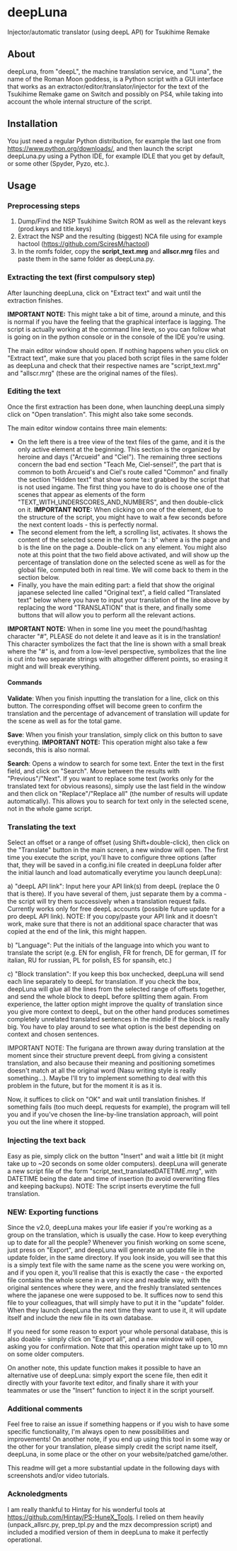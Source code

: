# deepLuna
Injector/automatic translator (using deepL API) for Tsukihime Remake

## About
deepLuna, from "deepL", the machine translation service, and "Luna", the name of the Roman Moon goddess, is a Python script with a GUI interface that works as an extractor/editor/translator/injector for the text of the Tsukihime Remake game on Switch and possibly on PS4, while taking into account the whole internal structure of the script.

## Installation
You just need a regular Python distribution, for example the last one from https://www.python.org/downloads/, and then launch the script deepLuna.py using a Python IDE, for example IDLE that you get by default, or some other (Spyder, Pyzo, etc.).

## Usage

### Preprocessing steps
1) Dump/Find the NSP Tsukihime Switch ROM as well as the relevant keys (prod.keys and title.keys)
2) Extract the NSP and the resulting (biggest) NCA file using for example hactool (https://github.com/SciresM/hactool)
3) In the romfs folder, copy the **script_text.mrg** and **allscr.mrg** files and paste them in the same folder as deepLuna.py.

### Extracting the text (first compulsory step)
After launching deepLuna, click on "Extract text" and wait until the extraction finishes.

**IMPORTANT NOTE:** This might take a bit of time, around a minute, and this is normal if you have the feeling that the graphical interface is lagging. The script is actually working at the command line leve, so you can follow what is going on in the python console or in the console of the IDE you're using.

The main editor window should open. If nothing happens when you click on "Extract text", make sure that you placed both script files in the same folder as deepLuna and check that their respective names are "script_text.mrg" and "allscr.mrg" (these are the original names of the files).

### Editing the text
Once the first extraction has been done, when launching deepLuna simply click on "Open translation". This might also take some seconds.

The main editor window contains three main elements:
- On the left there is a tree view of the text files of the game, and it is the only active element at the beginning. This section is the organized by heroine and days ("Arcueid" and "Ciel"). The remaining three sections concern the bad end section "Teach Me, Ciel-sensei!", the part that is common to both Arcueid's and Ciel's route called "Common" and finally the section "Hidden text" that show some text grabbed by the script that is not used ingame. The first thing you have to do is choose one of the scenes that appear as elements of the form "TEXT_WITH_UNDERSCORES_AND_NUMBERS", and then double-click on it. **IMPORTANT NOTE:** When clicking on one of the element, due to the structure of the script, you might have to wait a few seconds before the next content loads - this is perfectly normal.
- The second element from the left, a scrolling list, activates. It shows the content of the selected scene in the form "a : b" where a is the page and b is the line on the page a. Double-click on any element. You might also note at this point that the two field above activated, and will show up the percentage of translation done on the selected scene as well as for the global file, computed both in real time. We will come back to them in the section below.
- Finally, you have the main editing part: a field that show the original japanese selected line called "Original text", a field called "Translated text" below where you have to input your translation of the line above by replacing the word "TRANSLATION" that is there, and finally some buttons that will allow you to perform all the relevant actions.

**IMPORTANT NOTE:** When in some line you meet the pound/hashtag character "#", PLEASE do not delete it and leave as it is in the translation! This character symbolizes the fact that the line is shown with a small break where the "#" is, and from a low-level perspective, symbolizes that the line is cut into two separate strings with altogether different points, so erasing it might and will break everything.

#### Commands
**Validate**: When you finish inputting the translation for a line, click on this button. The corresponding offset will become green to confirm the translation and the percentage of advancement of translation will update for the scene as well as for the total game.

**Save**: When you finish your translation, simply click on this button to save everything. **IMPORTANT NOTE:** This operation might also take a few seconds, this is also normal.

**Search**: Opens a window to search for some text. Enter the text in the first field, and click on "Search". Move between the results with "Previous"/"Next". If you want to replace some text (works only for the translated text for obvious reasons), simply use the last field in the window and then click on "Replace"/"Replace all" (the number of results will update automatically). This allows you to search for text only in the selected scene, not in the whole game script.

### Translating the text
Select an offset or a range of offset (using Shift+double-click), then click on the "Translate" button in the main screen, a new window will open. The first time you execute the script, you'll have to configure three options (after that, they will be saved in a config.ini file created in deepLuna folder after the initial launch and load automatically everytime you launch deepLuna):

a) "deepL API link": Input here your API link(s) from deepL (replace the 0 that is there). If you have several of them, just separate them by a comma - the script will try them successively when a translation request fails. Currently works only for free deepL accounts (possible future update for a pro deepL API link). NOTE: If you copy/paste your API link and it doesn't work, make sure that there is not an additional space character that was copied at the end of the link, this might happen.

b) "Language": Put the initials of the language into which you want to translate the script (e.g. EN for english, FR for french, DE for german, IT for italian, RU for russian, PL for polish, ES for spansih, etc.)

c) "Block translation": If you keep this box unchecked, deepLuna will send each line separately to deepL for translation. If you check the box, deepLuna will glue all the lines from the selected range of offsets together, and send the whole block to deepL before splitting them again. From experience, the latter option might improve the quality of translation since you give more context to deepL, but on the other hand produces sometimes completely unrelated translated sentences in the middle if the block is really big. You have to play around to see what option is the best depending on context and chosen sentences.

IMPORTANT NOTE: The furigana are thrown away during translation at the moment since their structure prevent deepL from giving a consistent translation, and also because their meaning and positioning sometimes doesn't match at all the original word (Nasu writing style is really something...). Maybe I'll try to implement something to deal with this problem in the future, but for the moment it is as it is.

Now, it suffices to click on "OK" and wait until translation finishes. If something fails (too much deepL requests for example), the program will tell you and if you've chosen the line-by-line translation approach, will point you out the line where it stopped.

### Injecting the text back
Easy as pie, simply click on the button "Insert" and wait a little bit (it might take up to ~20 seconds on some older computers). deepLuna will generate a new script file of the form "script_text_translatedDATETIME.mrg", with DATETIME being the date and time of insertion (to avoid overwriting files and keeping backups).
NOTE: The script inserts everytime the full translation.


### **NEW:** Exporting functions

Since the v2.0, deepLuna makes your life easier if you're working as a group on the translation, which is usually the case. How to keep everything up to date for all the people? Whenever you finish working on some scene, just press on "Export", and deepLuna will generate an update file in the update folder, in the same directory.
If you look inside, you will see that this is a simply text file with the same name as the scene you were working on, and if you open it, you'll realise that this is exactly the case - the exported file contains the whole scene in a very nice and readble way, with the original sentences where they were, and the freshly translated sentences where the japanese one were supposed to be. It suffices now to send this file to your colleagues, that will simply have to put it in the "update" folder. When they launch deepLuna the next time they want to use it, it will update itself and include the new file in its own database.

If you need for some reason to export your whole personal database, this is also doable - simply click on "Export all", and a new window will open, asking you for confirmation. Note that this operation might take up to 10 mn on some older computers.

On another note, this update function makes it possible to have an alternative use of deepLuna: simply export the scene file, then edit it directly with your favorite text editor, and finally share it with your teammates or use the "Insert" function to inject it in the script yourself.


### Additional comments

Feel free to raise an issue if something happens or if you wish to have some specific functionality, I'm always open to new possibilities and improvements! On another note, if you end up using this tool in some way or the other for your translation, please simply credit the script name itself, deepLuna, in some place or the other on your website/patched game/other.

This readme will get a more substantial update in the following days with screenshots and/or video tutorials.

### Acknoledgments

I am really thankful to Hintay for his wonderful tools at https://github.com/Hintay/PS-HuneX_Tools. I relied on them heavily (unpack_allsrc.py, prep_tpl.py and the mzx decompression script) and included a modified version of them in deepLuna to make it perfectly operational.

